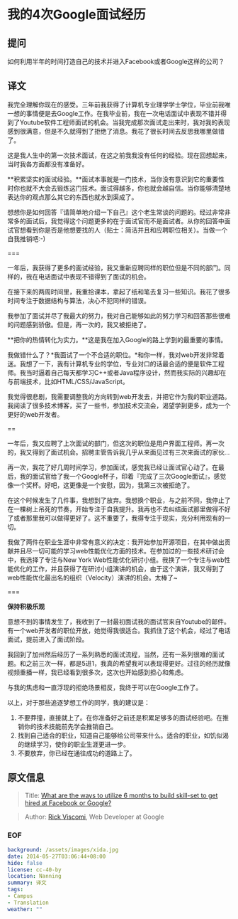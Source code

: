 我的4次Google面试经历
=====

## 提问
如何利用半年的时间打造自己的技术并进入Facebook或者Google这样的公司？

## 译文
我完全理解你现在的感受。三年前我获得了计算机专业理学学士学位，毕业前我唯一想的事情便是去Google工作。在我毕业前，我在一次电话面试中表现不错并得到了Youtube软件工程师面试的机会。当我完成那次面试走出来时，我对我的表现感到很满意，但是不久就得到了拒绝了消息。我花了很长时间去反思我哪里做错了。

这是我人生中的第一次技术面试，在这之前我我没有任何的经验。现在回想起来，当时我各方面都没有准备好。

**积累坚实的面试经验。**面试本事就是一门技术，当你没有意识到它的重要性时你也就不大会去锻炼这门技术。面试得越多，你也就会越自信。当你能够清楚地表达你的观点那么其它的东西也就水到渠成了。

想想你是如何回答『请简单地介绍一下自己』这个老生常谈的问题的。经过非常非常多的面试后，我觉得这个问题更多的在于面试官而不是面试者。从你的回答中面试官想看到你是否是他想要找的人（贴士：简洁并且和应聘职位相关）。当做一个自我推销吧:-)

===

一年后，我获得了更多的面试经验，我又重新应聘同样的职位但是不同的部门。同样的，我在电话面试中表现不错得到了面试的机会。

在接下来的两周时间里，我重拾课本，拿起了纸和笔去复习一些知识。我花了很多时间专注于数据结构与算法，决心不犯同样的错误。

我参加了面试并尽了我最大的努力，我对自己能够如此的努力学习和回答那些很难的问题感到骄傲。但是，再一次的，我又被拒绝了。

**把你的热情转化为实力。**这是我在加入Google的路上学到的最重要的事情。

我做错什么了？*我面试了一个不合适的职位。*和你一样，我对web开发非常着迷。我想了一下，我有计算机专业的学位，专业对口的话最合适的便是软件工程师。我当时逼着自己每天都学习C++或者Java程序设计，然而我实际的兴趣却在与前端技术，比如HTML/CSS/JavaScript。

我觉得很悲剧，我需要调整我的方向转到web开发去，并把它作为我的职业道路。我阅读了很多技术博客，买了一些书，参加技术交流会，渴望学到更多，成为一个更好的web开发者。

==

一年后，我又应聘了上次面试的部门，但这次的职位是用户界面工程师。再一次的，我又得到了面试机会。招聘主管告诉我几乎从来面见过有三次来面试的家伙...

再一次，我花了好几周时间学习，参加面试，感觉我已经让面试官心动了。在最后，我的面试官给了我一个Google杯子，印着『完成了三次Google面试』，感觉像一个奖杯。好吧，这更像是一个安慰，因为，我第三次被拒绝了。

在这个时候发生了几件事，我想到了放弃。我想换个职业，与之前不同，我停止了在一棵树上吊死的节奏，开始专注于自我提升。我再也不去纠结面试那里做得不好了或者那里我可以做得更好了。这不重要了，我得专注于现实，充分利用现有的一切。

我做了两件在职业生涯中非常有意义的决定：我开始参加开源项目，在其中做出贡献并且尽一切可能的学习web性能优化方面的技术。在参加过的一些技术研讨会中，我选择了专注与New York Web性能优化研讨小组。我换了一个专注与web性能优化的工作，并且获得了在研讨小组演讲的机会，由于这个演讲，我又得到了web性能优化最出名的组织（Velocity）演讲的机会。太棒了~

===

**保持积极乐观**

意想不到的事情发生了，我收到了一封最初面试我的面试官来自Youtube的邮件。有一个web开发者的职位开放，她觉得我很适合。我抓住了这个机会，经过了电话面试，提前进入了面试阶段。

我回到了加州然后经历了一系列熟悉的面试流程，当然，还有一系列很难的面试题。和之前三次一样，都是5进1，我真的希望我可以表现得更好。过往的经历就像视频重播一样，我已经看到很多次，这次也开始感到担心和焦虑。

与我的焦虑和一直浮现的拒绝场景相反，我终于可以在Google工作了。

以上，对于那些追逐梦想工作的同学，我的建议是：

1. 不要莽撞，直接就上了。在你准备好之前还是积累足够多的面试经验吧。在推销你的技术技能前先学会推销自己。
2. 找到自己适合的职业，知道自己能够给公司带来什么。适合的职业，如饥似渴的继续学习，使你的职业生涯更进一步。
3. 不要放弃，你已经在通往成功的道路上了。

## 原文信息
> Title: [What are the ways to utilize 6 months to build skill-set to get hired at Facebook or Google?][1]

> Author: [Rick Viscomi][2], Web Developer at Google

### EOF
```yaml
background: /assets/images/xida.jpg
date: 2014-05-27T03:06:44+08:00
hide: false
license: cc-40-by
location: Nanning
summary: 译文
tags:
- Campus
- Translation
weather: ""
```

[1]: http://www.quora.com/Career-Advice/What-are-the-ways-to-utilize-6-months-to-build-skill-set-to-get-hired-at-Facebook-or-Google/answer/Rick-Viscomi?srid=twt8&share=1
[2]: http://jrvis.com/


